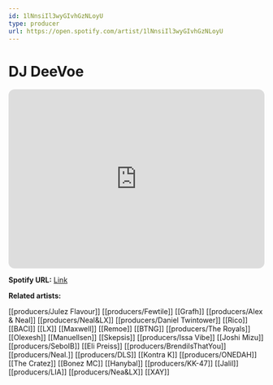 ```yaml
---
id: 1lNnsiIl3wyGIvhGzNLoyU
type: producer
url: https://open.spotify.com/artist/1lNnsiIl3wyGIvhGzNLoyU
---
```

# DJ DeeVoe

<iframe style="border-radius:12px" src="https://open.spotify.com/embed/artist/1lNnsiIl3wyGIvhGzNLoyU" width="100%" height="352" frameBorder="0" allowfullscreen="" allow="autoplay; clipboard-write; encrypted-media; fullscreen; picture-in-picture" loading="lazy"></iframe>

**Spotify URL:** [Link](https://open.spotify.com/artist/1lNnsiIl3wyGIvhGzNLoyU)

**Related artists:**

[[producers/Julez Flavour]]
[[producers/Fewtile]]
[[Grafh]]
[[producers/Alex & Neal]]
[[producers/Neal&LX]]
[[producers/Daniel Twintower]]
[[Rico]]
[[BACI]]
[[LX]]
[[Maxwell]]
[[Remoe]]
[[BTNG]]
[[producers/The Royals]]
[[Olexesh]]
[[Manuellsen]]
[[Skepsis]]
[[producers/Issa Vibe]]
[[Joshi Mizu]]
[[producers/SeboIB]]
[[Eli Preiss]]
[[producers/BrendiIsThatYou]]
[[producers/Neal.]]
[[producers/DLS]]
[[Kontra K]]
[[producers/ONEDAH]]
[[The Cratez]]
[[Bonez MC]]
[[Hanybal]]
[[producers/KK-47]]
[[Jalil]]
[[producers/LIA]]
[[producers/Nea&LX]]
[[XAY]]
